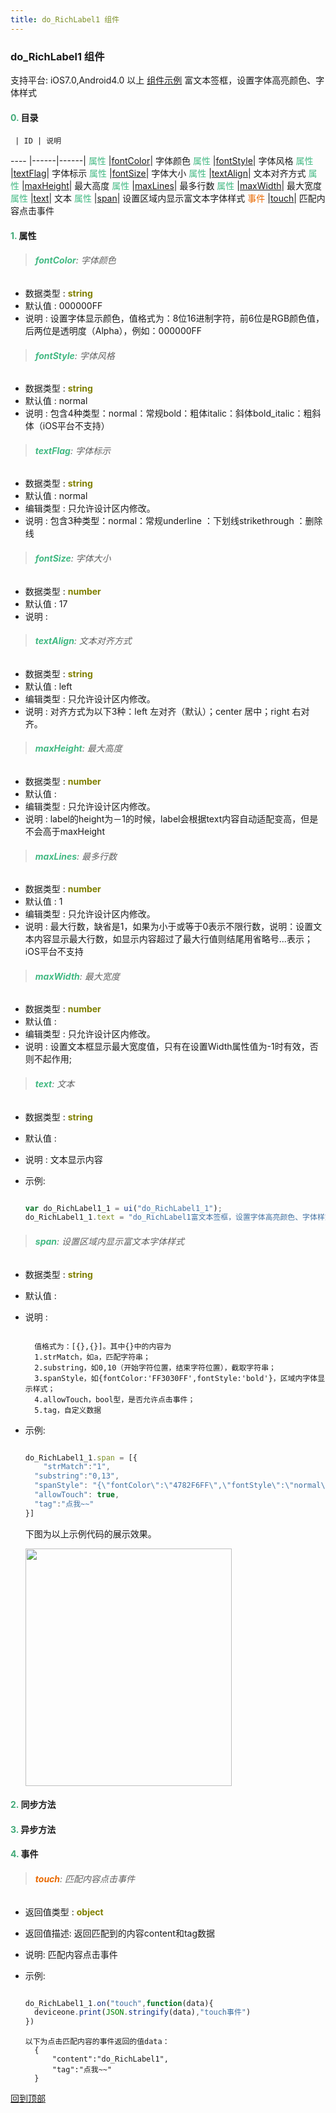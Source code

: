```yaml
---
title: do_RichLabel1 组件
---
```


### do_RichLabel1 组件

 支持平台: iOS7.0,Android4.0 以上
 [组件示例](https://github.com/do-api/docs-example/tree/master/source/view/do_RichLabel1)
 富文本签框，设置字体高亮颜色、字体样式

#### <font color ='#40A977'>**0.**</font> 目录

     | ID | 说明
---- |------|------|
<font color ='#42b983'>属性</font>  |[fontColor](#fontColor)| 字体颜色
<font color ='#42b983'>属性</font>  |[fontStyle](#fontStyle)| 字体风格
<font color ='#42b983'>属性</font>  |[textFlag](#textFlag)| 字体标示
<font color ='#42b983'>属性</font>  |[fontSize](#fontSize)| 字体大小
<font color ='#42b983'>属性</font>  |[textAlign](#textAlign)| 文本对齐方式
<font color ='#42b983'>属性</font>  |[maxHeight](#maxHeight)| 最大高度
<font color ='#42b983'>属性</font>  |[maxLines](#maxLines)| 最多行数
<font color ='#42b983'>属性</font>  |[maxWidth](#maxWidth)| 最大宽度
<font color ='#42b983'>属性</font>  |[text](#text)| 文本
<font color ='#42b983'>属性</font>  |[span](#span)| 设置区域内显示富文本字体样式
<font color ='#e96900'>事件</font>  |[touch](#touch)| 匹配内容点击事件

#### <font color ='#40A977'>**1.**</font> 属性

>###### <span id=fontColor><font color ='#42b983'>**fontColor**</font></span>: 字体颜色

- 数据类型 : <font color ='#808000'>**string**</font>
- 默认值 : 000000FF
- 说明 : 设置字体显示颜色，值格式为：8位16进制字符，前6位是RGB颜色值，后两位是透明度（Alpha），例如：000000FF

>###### <span id=fontStyle><font color ='#42b983'>**fontStyle**</font></span>: 字体风格

- 数据类型 : <font color ='#808000'>**string**</font>
- 默认值 : normal
- 说明 : 包含4种类型：normal：常规bold：粗体italic：斜体bold_italic：粗斜体（iOS平台不支持）

>###### <span id=textFlag><font color ='#42b983'>**textFlag**</font></span>: 字体标示

- 数据类型 : <font color ='#808000'>**string**</font>
- 默认值 : normal
- 编辑类型 : 只允许设计区内修改。
- 说明 : 包含3种类型：normal：常规underline ：下划线strikethrough ：删除线

>###### <span id=fontSize><font color ='#42b983'>**fontSize**</font></span>: 字体大小

- 数据类型 : <font color ='#808000'>**number**</font>
- 默认值 : 17
- 说明 :

>###### <span id=textAlign><font color ='#42b983'>**textAlign**</font></span>: 文本对齐方式

- 数据类型 : <font color ='#808000'>**string**</font>
- 默认值 : left
- 编辑类型 : 只允许设计区内修改。
- 说明 : 对齐方式为以下3种：left 左对齐（默认）；center 居中；right 右对齐。

>###### <span id=maxHeight><font color ='#42b983'>**maxHeight**</font></span>: 最大高度

- 数据类型 : <font color ='#808000'>**number**</font>
- 默认值 :
- 编辑类型 : 只允许设计区内修改。
- 说明 : label的height为－1的时候，label会根据text内容自动适配变高，但是不会高于maxHeight

>###### <span id=maxLines><font color ='#42b983'>**maxLines**</font></span>: 最多行数

- 数据类型 : <font color ='#808000'>**number**</font>
- 默认值 : 1
- 编辑类型 : 只允许设计区内修改。
- 说明 : 最大行数，缺省是1，如果为小于或等于0表示不限行数，说明：设置文本内容显示最大行数，如显示内容超过了最大行值则结尾用省略号...表示；iOS平台不支持

>###### <span id=maxWidth><font color ='#42b983'>**maxWidth**</font></span>: 最大宽度

- 数据类型 : <font color ='#808000'>**number**</font>
- 默认值 :
- 编辑类型 : 只允许设计区内修改。
- 说明 : 设置文本框显示最大宽度值，只有在设置Width属性值为-1时有效，否则不起作用;

>###### <span id=text><font color ='#42b983'>**text**</font></span>: 文本

- 数据类型 : <font color ='#808000'>**string**</font>
- 默认值 :
- 说明 : 文本显示内容
- 示例:

  ```javascript

  var do_RichLabel1_1 = ui("do_RichLabel1_1");
  do_RichLabel1_1.text = "do_RichLabel1富文本签框，设置字体高亮颜色、字体样式。";

  ```

>###### <span id=span><font color ='#42b983'>**span**</font></span>: 设置区域内显示富文本字体样式

- 数据类型 : <font color ='#808000'>**string**</font>
- 默认值 :
- 说明 :

  ```

    值格式为：[{},{}]。其中{}中的内容为
    1.strMatch，如a，匹配字符串；
    2.substring，如0,10（开始字符位置，结束字符位置），截取字符串；
    3.spanStyle，如{fontColor:'FF3030FF',fontStyle:'bold'}，区域内字体显示样式；
    4.allowTouch，bool型，是否允许点击事件；
    5.tag，自定义数据

  ```

- 示例:

  ```javascript

  do_RichLabel1_1.span = [{
	  "strMatch":"1",
    "substring":"0,13",
    "spanStyle": "{\"fontColor\":\"4782F6FF\",\"fontStyle\":\"normal\"}",
    "allowTouch": true,
    "tag":"点我~~"
  }]

  ```

  下图为以上示例代码的展示效果。

  <div>

  <img src="../../images/richlabel_span.png" height="380" width="330" >

  </div>


#### <font color ='#40A977'>**2.**</font> 同步方法

#### <font color ='#40A977'>**3.**</font> 异步方法


#### <font color ='#40A977'>**4.**</font> 事件

>###### <span id=touch><font color ='#e96900'>**touch**</font></span>: 匹配内容点击事件

- 返回值类型 : <font color ='#808000'>**object**</font>
- 返回值描述: 返回匹配到的内容content和tag数据
- 说明: 匹配内容点击事件
- 示例:

  ```javascript

  do_RichLabel1_1.on("touch",function(data){
  	deviceone.print(JSON.stringify(data),"touch事件")
  })

  ```

  ```
  以下为点击匹配内容的事件返回的值data：
    {
        "content":"do_RichLabel1",
        "tag":"点我~~"
    }

  ```

[回到顶部](#top)
